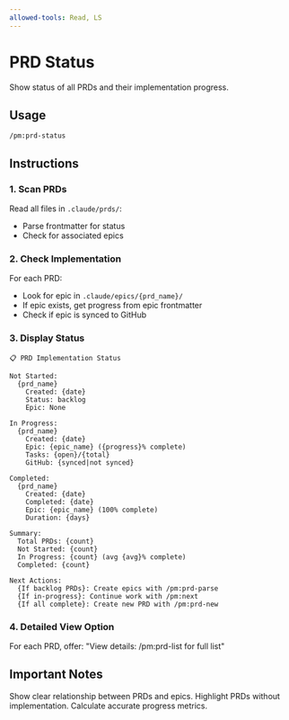 ```yaml
---
allowed-tools: Read, LS
---
```


# PRD Status

Show status of all PRDs and their implementation progress.

## Usage
```
/pm:prd-status
```

## Instructions

### 1. Scan PRDs

Read all files in `.claude/prds/`:
- Parse frontmatter for status
- Check for associated epics

### 2. Check Implementation

For each PRD:
- Look for epic in `.claude/epics/{prd_name}/`
- If epic exists, get progress from epic frontmatter
- Check if epic is synced to GitHub

### 3. Display Status

```
📋 PRD Implementation Status

Not Started:
  {prd_name}
    Created: {date}
    Status: backlog
    Epic: None
    
In Progress:
  {prd_name}
    Created: {date}
    Epic: {epic_name} ({progress}% complete)
    Tasks: {open}/{total}
    GitHub: {synced|not synced}
    
Completed:
  {prd_name}
    Created: {date}
    Completed: {date}
    Epic: {epic_name} (100% complete)
    Duration: {days}

Summary:
  Total PRDs: {count}
  Not Started: {count}
  In Progress: {count} (avg {avg}% complete)
  Completed: {count}
  
Next Actions:
  {If backlog PRDs}: Create epics with /pm:prd-parse
  {If in-progress}: Continue work with /pm:next
  {If all complete}: Create new PRD with /pm:prd-new
```

### 4. Detailed View Option

For each PRD, offer:
"View details: /pm:prd-list for full list"

## Important Notes

Show clear relationship between PRDs and epics.
Highlight PRDs without implementation.
Calculate accurate progress metrics.